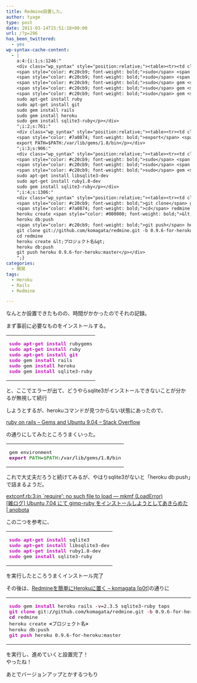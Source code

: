 ```yaml
---
title: Redmine設置した。
author: tyage
type: post
date: 2011-03-14T15:51:18+00:00
url: /?p=296
has_been_twittered:
  - yes
wp-syntax-cache-content:
  - |
    a:4:{i:1;s:1246:"
    <div class="wp_syntax" style="position:relative;"><table><tr><td class="code"><pre class="bash" style="font-family:monospace;"><span style="color: #c20cb9; font-weight: bold;">sudo</span> <span style="color: #c20cb9; font-weight: bold;">apt-get install</span> rubygems
    <span style="color: #c20cb9; font-weight: bold;">sudo</span> <span style="color: #c20cb9; font-weight: bold;">apt-get install</span> ruby
    <span style="color: #c20cb9; font-weight: bold;">sudo</span> <span style="color: #c20cb9; font-weight: bold;">apt-get install</span> <span style="color: #c20cb9; font-weight: bold;">git</span>
    <span style="color: #c20cb9; font-weight: bold;">sudo</span> gem <span style="color: #c20cb9; font-weight: bold;">install</span> rails
    <span style="color: #c20cb9; font-weight: bold;">sudo</span> gem <span style="color: #c20cb9; font-weight: bold;">install</span> heroku
    <span style="color: #c20cb9; font-weight: bold;">sudo</span> gem <span style="color: #c20cb9; font-weight: bold;">install</span> sqlite3-ruby</pre></td></tr></table><p class="theCode" style="display:none;">sudo apt-get install rubygems
    sudo apt-get install ruby
    sudo apt-get install git
    sudo gem install rails
    sudo gem install heroku
    sudo gem install sqlite3-ruby</p></div>
    ";i:2;s:761:"
    <div class="wp_syntax" style="position:relative;"><table><tr><td class="code"><pre class="bash" style="font-family:monospace;">gem environment
    <span style="color: #7a0874; font-weight: bold;">export</span> <span style="color: #007800;">PATH</span>=<span style="color: #007800;">$PATH</span>:<span style="color: #000000; font-weight: bold;">/</span>var<span style="color: #000000; font-weight: bold;">/</span>lib<span style="color: #000000; font-weight: bold;">/</span>gems<span style="color: #000000; font-weight: bold;">/</span><span style="color: #000000;">1.8</span><span style="color: #000000; font-weight: bold;">/</span>bin</pre></td></tr></table><p class="theCode" style="display:none;">gem environment
    export PATH=$PATH:/var/lib/gems/1.8/bin</p></div>
    ";i:3;s:906:"
    <div class="wp_syntax" style="position:relative;"><table><tr><td class="code"><pre class="bash" style="font-family:monospace;"><span style="color: #c20cb9; font-weight: bold;">sudo</span> <span style="color: #c20cb9; font-weight: bold;">apt-get install</span> sqlite3
    <span style="color: #c20cb9; font-weight: bold;">sudo</span> <span style="color: #c20cb9; font-weight: bold;">apt-get install</span> libsqlite3-dev
    <span style="color: #c20cb9; font-weight: bold;">sudo</span> <span style="color: #c20cb9; font-weight: bold;">apt-get install</span> ruby1.8-dev
    <span style="color: #c20cb9; font-weight: bold;">sudo</span> gem <span style="color: #c20cb9; font-weight: bold;">install</span> sqlite3-ruby</pre></td></tr></table><p class="theCode" style="display:none;">sudo apt-get install sqlite3
    sudo apt-get install libsqlite3-dev
    sudo apt-get install ruby1.8-dev
    sudo gem install sqlite3-ruby</p></div>
    ";i:4;s:1306:"
    <div class="wp_syntax" style="position:relative;"><table><tr><td class="code"><pre class="bash" style="font-family:monospace;"><span style="color: #c20cb9; font-weight: bold;">sudo</span> gem <span style="color: #c20cb9; font-weight: bold;">install</span> heroku rails <span style="color: #660033;">-v</span>=2.3.5 sqlite3-ruby taps
    <span style="color: #c20cb9; font-weight: bold;">git clone</span> git:<span style="color: #000000; font-weight: bold;">//</span>github.com<span style="color: #000000; font-weight: bold;">/</span>komagata<span style="color: #000000; font-weight: bold;">/</span>redmine.git <span style="color: #660033;">-b</span> 0.9.6-for-heroku
    <span style="color: #7a0874; font-weight: bold;">cd</span> redmine
    heroku create <span style="color: #000000; font-weight: bold;">&lt;</span>プロジェクト名<span style="color: #000000; font-weight: bold;">&gt;</span>
    heroku db:push
    <span style="color: #c20cb9; font-weight: bold;">git push</span> heroku 0.9.6-for-heroku:master</pre></td></tr></table><p class="theCode" style="display:none;">sudo gem install heroku rails -v=2.3.5 sqlite3-ruby taps
    git clone git://github.com/komagata/redmine.git -b 0.9.6-for-heroku
    cd redmine
    heroku create &lt;プロジェクト名&gt;
    heroku db:push
    git push heroku 0.9.6-for-heroku:master</p></div>
    ";}
categories:
  - 開発
tags:
  - Heroku
  - Rails
  - Redmine

---
```

<p>なんとか設置できたものの、時間がかかったのでそれの記録。</p>
<p>まず事前に必要なものをインストールする。</p>

<div class="wp_syntax" style="position:relative;"><table><tr><td class="code"><pre class="bash" style="font-family:monospace;"><span style="color: #c20cb9; font-weight: bold;">sudo</span> <span style="color: #c20cb9; font-weight: bold;">apt-get install</span> rubygems
<span style="color: #c20cb9; font-weight: bold;">sudo</span> <span style="color: #c20cb9; font-weight: bold;">apt-get install</span> ruby
<span style="color: #c20cb9; font-weight: bold;">sudo</span> <span style="color: #c20cb9; font-weight: bold;">apt-get install</span> <span style="color: #c20cb9; font-weight: bold;">git</span>
<span style="color: #c20cb9; font-weight: bold;">sudo</span> gem <span style="color: #c20cb9; font-weight: bold;">install</span> rails
<span style="color: #c20cb9; font-weight: bold;">sudo</span> gem <span style="color: #c20cb9; font-weight: bold;">install</span> heroku
<span style="color: #c20cb9; font-weight: bold;">sudo</span> gem <span style="color: #c20cb9; font-weight: bold;">install</span> sqlite3-ruby</pre></td></tr></table></div>

<p>と、ここでエラーが出て、どうやらsqlite3がインストールできないことが分かるが無視して続行</p>
<p>しようとするが、herokuコマンドが見つからない状態にあったので、</p>
<p><a href="http://stackoverflow.com/questions/909673/gems-and-ubuntu-9-04">ruby on rails &#8211; Gems and Ubuntu 9.04 &#8211; Stack Overflow</a></p>
<p>の通りにしてみたところうまくいった。</p>

<div class="wp_syntax" style="position:relative;"><table><tr><td class="code"><pre class="bash" style="font-family:monospace;">gem environment
<span style="color: #7a0874; font-weight: bold;">export</span> <span style="color: #007800;">PATH</span>=<span style="color: #007800;">$PATH</span>:<span style="color: #000000; font-weight: bold;">/</span>var<span style="color: #000000; font-weight: bold;">/</span>lib<span style="color: #000000; font-weight: bold;">/</span>gems<span style="color: #000000; font-weight: bold;">/</span><span style="color: #000000;">1.8</span><span style="color: #000000; font-weight: bold;">/</span>bin</pre></td></tr></table></div>

<p>これで大丈夫だろうと続けてみるが、やはりsqlite3がないと「heroku db:push」で詰まるようだ。</p>
<p><a href="http://heatware.net/ruby-rails/solved-installing-sqlite3-ruby-gem-extconf-rb-mkmf-loaderror/">extconf.rb:3:in `require&apos;: no such file to load &#8212; mkmf (LoadError)</a><br />
<a href="http://haraita9283.blog98.fc2.com/blog-entry-72.html">[雑ログ] Ubuntu 7.04 にて gimp-ruby をインストールしようとしてあきらめた | anobota</a></p>
<p>この二つを参考に、</p>

<div class="wp_syntax" style="position:relative;"><table><tr><td class="code"><pre class="bash" style="font-family:monospace;"><span style="color: #c20cb9; font-weight: bold;">sudo</span> <span style="color: #c20cb9; font-weight: bold;">apt-get install</span> sqlite3
<span style="color: #c20cb9; font-weight: bold;">sudo</span> <span style="color: #c20cb9; font-weight: bold;">apt-get install</span> libsqlite3-dev
<span style="color: #c20cb9; font-weight: bold;">sudo</span> <span style="color: #c20cb9; font-weight: bold;">apt-get install</span> ruby1.8-dev
<span style="color: #c20cb9; font-weight: bold;">sudo</span> gem <span style="color: #c20cb9; font-weight: bold;">install</span> sqlite3-ruby</pre></td></tr></table></div>

<p>を実行したところうまくインストール完了</p>
<p>その後は、<a href="http://docs.komagata.org/4558">Redmineを簡単にHerokuに置く &#8211; komagata [p0t]</a>の通りに</p>

<div class="wp_syntax" style="position:relative;"><table><tr><td class="code"><pre class="bash" style="font-family:monospace;"><span style="color: #c20cb9; font-weight: bold;">sudo</span> gem <span style="color: #c20cb9; font-weight: bold;">install</span> heroku rails <span style="color: #660033;">-v</span>=2.3.5 sqlite3-ruby taps
<span style="color: #c20cb9; font-weight: bold;">git clone</span> git:<span style="color: #000000; font-weight: bold;">//</span>github.com<span style="color: #000000; font-weight: bold;">/</span>komagata<span style="color: #000000; font-weight: bold;">/</span>redmine.git <span style="color: #660033;">-b</span> 0.9.6-for-heroku
<span style="color: #7a0874; font-weight: bold;">cd</span> redmine
heroku create <span style="color: #000000; font-weight: bold;">&lt;</span>プロジェクト名<span style="color: #000000; font-weight: bold;">&gt;</span>
heroku db:push
<span style="color: #c20cb9; font-weight: bold;">git push</span> heroku 0.9.6-for-heroku:master</pre></td></tr></table></div>

<p>を実行し、進めていくと設置完了！<br />
やったね！</p>
<p>あとでバージョンアップとかするつもり</p>
